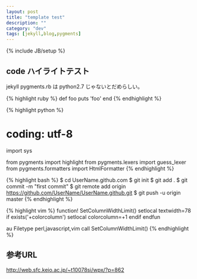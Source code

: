 ```yaml
---
layout: post
title: "template test"
description: ""
category: "dev"
tags: [jekyll,blog,pygments]
---
```

{% include JB/setup %}

## code ハイライトテスト
jekyll pygments.rb は python2.7 じゃないとだめらしい。

{% highlight ruby %}
def foo
  puts 'foo'
end
{% endhighlight %}

{% highlight python %}
# coding: utf-8
import sys

from pygments import highlight
from pygments.lexers import guess_lexer
from pygments.formatters import HtmlFormatter
{% endhighlight %}

{% highlight bash %}
$ cd UserName.github.com
$ git init
$ git add .
$ git commit -m "first commit"
$ git remote add origin https://github.com/UserName/UserName.github.git
$ git push -u origin master
{% endhighlight %}


{% highlight vim %}
function! SetColumnWidthLimit()
  setlocal textwidth=78
  if exists('+colorcolumn')
    setlocal colorcolumn=+1
  endif
endfun

au Filetype perl,javascript,vim call SetColumnWidthLimit()
{% endhighlight %}

## 参考URL
http://web.sfc.keio.ac.jp/~t10078si/wpx/?p=862

